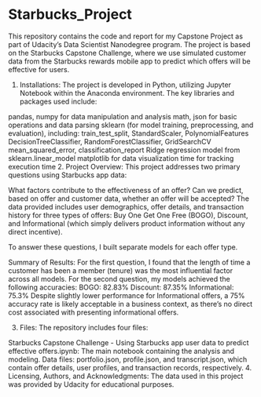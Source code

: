 # Starbucks_Project
This repository contains the code and report for my Capstone Project as part of Udacity’s Data Scientist Nanodegree program. The project is based on the Starbucks Capstone Challenge, where we use simulated customer data from the Starbucks rewards mobile app to predict which offers will be effective for users.

1. Installations:
The project is developed in Python, utilizing Jupyter Notebook within the Anaconda environment. The key libraries and packages used include:

pandas, numpy for data manipulation and analysis
math, json for basic operations and data parsing
sklearn (for model training, preprocessing, and evaluation), including:
train_test_split, StandardScaler, PolynomialFeatures
DecisionTreeClassifier, RandomForestClassifier, GridSearchCV
mean_squared_error, classification_report
Ridge regression model from sklearn.linear_model
matplotlib for data visualization
time for tracking execution time
2. Project Overview:
This project addresses two primary questions using Starbucks app data:

What factors contribute to the effectiveness of an offer?
Can we predict, based on offer and customer data, whether an offer will be accepted?
The data provided includes user demographics, offer details, and transaction history for three types of offers: Buy One Get One Free (BOGO), Discount, and Informational (which simply delivers product information without any direct incentive).

To answer these questions, I built separate models for each offer type.

Summary of Results:
For the first question, I found that the length of time a customer has been a member (tenure) was the most influential factor across all models.
For the second question, my models achieved the following accuracies:
BOGO: 82.83%
Discount: 87.35%
Informational: 75.3%
Despite slightly lower performance for Informational offers, a 75% accuracy rate is likely acceptable in a business context, as there’s no direct cost associated with presenting informational offers.

3. Files:
The repository includes four files:

Starbucks Capstone Challenge - Using Starbucks app user data to predict effective offers.ipynb: The main notebook containing the analysis and modeling.
Data files: portfolio.json, profile.json, and transcript.json, which contain offer details, user profiles, and transaction records, respectively.
4. Licensing, Authors, and Acknowledgments:
The data used in this project was provided by Udacity for educational purposes.
